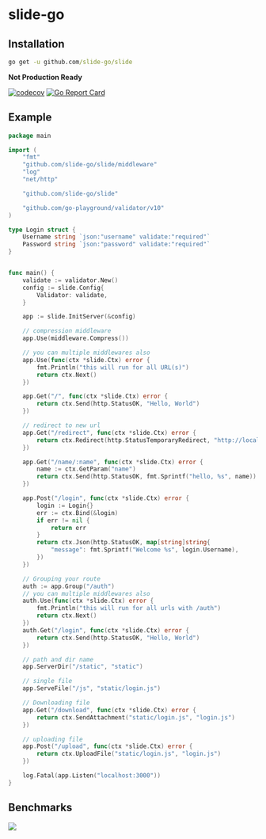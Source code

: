 # slide-go

## Installation
```cmd
go get -u github.com/slide-go/slide

```
**Not Production Ready**

[![codecov](https://codecov.io/gh/go-slide/slide/branch/master/graph/badge.svg)](https://codecov.io/gh/go-slide/slide)
[![Go Report Card](https://goreportcard.com/badge/github.com/go-slide/slide)](https://goreportcard.com/report/github.com/go-slide/slide)

## Example

```go
package main

import (
	"fmt"
	"github.com/slide-go/slide/middleware"
	"log"
	"net/http"

	"github.com/slide-go/slide"

	"github.com/go-playground/validator/v10"
)

type Login struct {
	Username string `json:"username" validate:"required"`
	Password string `json:"password" validate:"required"`
}


func main() {
	validate := validator.New()
	config := slide.Config{
		Validator: validate,
	}

	app := slide.InitServer(&config)

	// compression middleware
	app.Use(middleware.Compress())

	// you can multiple middlewares also
	app.Use(func(ctx *slide.Ctx) error {
		fmt.Println("this will run for all URL(s)")
		return ctx.Next()
	})

	app.Get("/", func(ctx *slide.Ctx) error {
		return ctx.Send(http.StatusOK, "Hello, World")
	})

	// redirect to new url
	app.Get("/redirect", func(ctx *slide.Ctx) error {
		return ctx.Redirect(http.StatusTemporaryRedirect, "http://localhost:3000/static")
	})

	app.Get("/name/:name", func(ctx *slide.Ctx) error {
		name := ctx.GetParam("name")
		return ctx.Send(http.StatusOK, fmt.Sprintf("hello, %s", name))
	})

	app.Post("/login", func(ctx *slide.Ctx) error {
		login := Login{}
		err := ctx.Bind(&login)
		if err != nil {
			return err
		}
		return ctx.Json(http.StatusOK, map[string]string{
			"message": fmt.Sprintf("Welcome %s", login.Username),
		})
	})

	// Grouping your route
	auth := app.Group("/auth")
	// you can multiple middlewares also
	auth.Use(func(ctx *slide.Ctx) error {
		fmt.Println("this will run for all urls with /auth")
		return ctx.Next()
	})
	auth.Get("/login", func(ctx *slide.Ctx) error {
		return ctx.Send(http.StatusOK, "Hello, World")
	})

	// path and dir name
	app.ServerDir("/static", "static")

	// single file
	app.ServeFile("/js", "static/login.js")

	// Downloading file
	app.Get("/download", func(ctx *slide.Ctx) error {
		return ctx.SendAttachment("static/login.js", "login.js")
	})

	// uploading file
	app.Post("/upload", func(ctx *slide.Ctx) error {
		return ctx.UploadFile("static/login.js", "login.js")
	})

	log.Fatal(app.Listen("localhost:3000"))
}
```

## Benchmarks
![](https://i.ibb.co/TWdgzB8/slide-benchmark.png)
